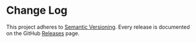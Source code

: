 Change Log
======

This project adheres to [Semantic Versioning](http://semver.org/).
Every release is documented on the GitHub [Releases](https://github.com/stremann/style-outline/releases) page.